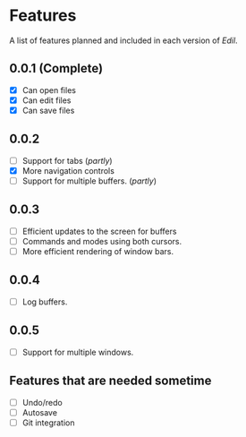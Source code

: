 # Features

A list of features planned and included in each version 
of *Edil*.

## 0.0.1 (Complete)

- [x] Can open files
- [x] Can edit files
- [x] Can save files

## 0.0.2

- [ ] Support for tabs (*partly*)
- [x] More navigation controls
- [ ] Support for multiple buffers. (*partly*)

## 0.0.3

- [ ] Efficient updates to the screen for buffers
- [ ] Commands and modes using both cursors.
- [ ] More efficient rendering of window bars.

## 0.0.4

- [ ] Log buffers.

## 0.0.5

- [ ] Support for multiple windows.

## Features that are needed sometime

- [ ] Undo/redo
- [ ] Autosave
- [ ] Git integration
